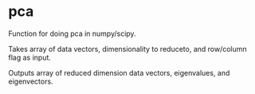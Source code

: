 pca
===

Function for doing pca in numpy/scipy.

Takes array of data vectors, dimensionality to reduceto, and row/column flag as input.

Outputs array of reduced dimension data vectors, eigenvalues, and eigenvectors.